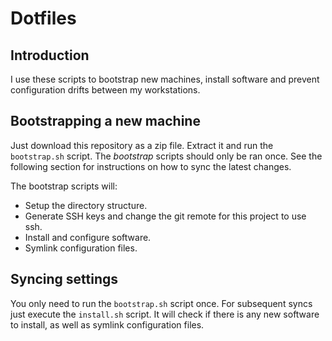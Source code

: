 # Dotfiles

## Introduction
I use these scripts to bootstrap new machines, install software and prevent
configuration drifts between my workstations.


## Bootstrapping a new machine
Just download this repository as a zip file. Extract it and run the `bootstrap.sh`
script. The *bootstrap* scripts should only be ran once. See the following
section for instructions on how to sync the latest changes.

The bootstrap scripts will:
- Setup the directory structure.
- Generate SSH keys and change the git remote for this project to use ssh.
- Install and configure software.
- Symlink configuration files.


## Syncing settings
You only need to run the `bootstrap.sh` script once. For subsequent syncs just
execute the `install.sh` script. It will check if there is any new software
to install, as well as symlink configuration files.
